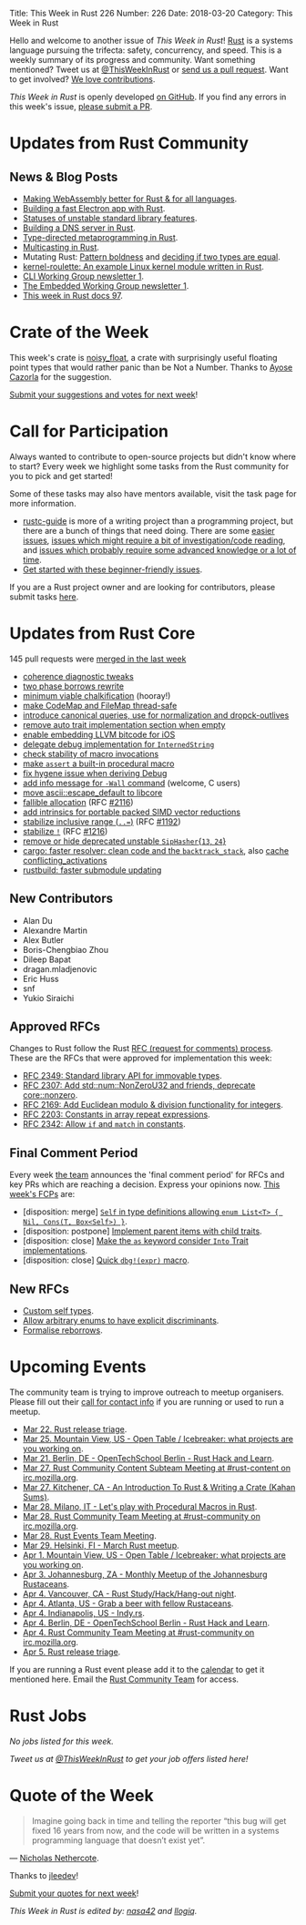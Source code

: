 Title: This Week in Rust 226
Number: 226
Date: 2018-03-20
Category: This Week in Rust

Hello and welcome to another issue of *This Week in Rust*!
[Rust](http://rust-lang.org) is a systems language pursuing the trifecta: safety, concurrency, and speed.
This is a weekly summary of its progress and community.
Want something mentioned? Tweet us at [@ThisWeekInRust](https://twitter.com/ThisWeekInRust) or [send us a pull request](https://github.com/cmr/this-week-in-rust).
Want to get involved? [We love contributions](https://github.com/rust-lang/rust/blob/master/CONTRIBUTING.md).

*This Week in Rust* is openly developed [on GitHub](https://github.com/cmr/this-week-in-rust).
If you find any errors in this week's issue, [please submit a PR](https://github.com/cmr/this-week-in-rust/pulls).

# Updates from Rust Community

## News & Blog Posts

* [Making WebAssembly better for Rust & for all languages](https://hacks.mozilla.org/2018/03/making-webassembly-better-for-rust-for-all-languages/).
* [Building a fast Electron app with Rust](https://keminglabs.com/blog/building-a-fast-electron-app-with-rust/).
* [Statuses of unstable standard library features](https://internals.rust-lang.org/t/survey-of-unstable-standard-library-features/7075).
* [Building a DNS server in Rust](https://github.com/EmilHernvall/dnsguide).
* [Type-directed metaprogramming in Rust](http://willcrichton.net/notes/type-directed-metaprogramming-in-rust/).
* [Multicasting in Rust](https://bluejekyll.github.io/blog/rust/2018/03/18/multicasting-in-rust.html).
* Mutating Rust: [Pattern boldness](https://llogiq.github.io/2018/03/13/patterns.html) and [deciding if two types are equal](https://llogiq.github.io/2018/03/15/types.html).
* [kernel-roulette: An example Linux kernel module written in Rust](https://github.com/souvik1997/kernel-roulette).
* [CLI Working Group newsletter 1](https://internals.rust-lang.org/t/cli-wg-newsletter-1/7061).
* [The Embedded Working Group newsletter 1](https://internals.rust-lang.org/t/the-embedded-working-group-newsletter-1/7053).
* [This week in Rust docs 97](https://guillaumegomez.github.io/this-week-in-rust-docs/blog/this-week-in-rust-docs-97).

# Crate of the Week

This week's crate is [noisy_float](https://crates.io/crates/noisy_float), a crate with surprisingly useful floating point types that would rather panic than be Not a Number. Thanks to [Ayose Cazorla](https://users.rust-lang.org/u/ayosec) for the suggestion.

[Submit your suggestions and votes for next week][submit_crate]!

[submit_crate]: https://users.rust-lang.org/t/crate-of-the-week/2704

# Call for Participation

Always wanted to contribute to open-source projects but didn't know where to start?
Every week we highlight some tasks from the Rust community for you to pick and get started!

Some of these tasks may also have mentors available, visit the task page for more information.

* [rustc-guide](https://github.com/rust-lang-nursery/rustc-guide) is more of a writing project than a programming project, but there are a bunch of things that need doing. There are some [easier issues](https://github.com/rust-lang-nursery/rustc-guide/issues?q=is%3Aissue+is%3Aopen+label%3AEasy), [issues which might require a bit of investigation/code reading](https://github.com/rust-lang-nursery/rustc-guide/issues?q=is%3Aissue+is%3Aopen+label%3AMedium), and [issues which probably require some advanced knowledge or a lot of time](https://github.com/rust-lang-nursery/rustc-guide/issues?utf8=%E2%9C%93&q=is%3Aissue+is%3Aopen+label%3AHard).
* [Get started with these beginner-friendly issues](https://www.rustaceans.org/findwork/starters).

If you are a Rust project owner and are looking for contributors, please submit tasks [here][guidelines].

[guidelines]: https://users.rust-lang.org/t/twir-call-for-participation/4821

# Updates from Rust Core

145 pull requests were [merged in the last week][merged]

[merged]: https://github.com/search?q=is%3Apr+org%3Arust-lang+is%3Amerged+merged%3A2017-03-12..2018-03-19

* [coherence diagnostic tweaks](https://github.com/rust-lang/rust/pull/49037)
* [two phase borrows rewrite](https://github.com/rust-lang/rust/pull/48770)
* [minimum viable chalkification](https://github.com/rust-lang/rust/pull/48985) (hooray!)
* [make CodeMap and FileMap thread-safe](https://github.com/rust-lang/rust/pull/48904)
* [introduce canonical queries, use for normalization and dropck-outlives](https://github.com/rust-lang/rust/pull/48411)
* [remove auto trait implementation section when empty](https://github.com/rust-lang/rust/pull/48898)
* [enable embedding LLVM bitcode for iOS](https://github.com/rust-lang/rust/pull/48896)
* [delegate debug implementation for `InternedString`](https://github.com/rust-lang/cargo/pull/5184)
* [check stability of macro invocations](https://github.com/rust-lang/rust/pull/48524)
* [make `assert` a built-in procedural macro](https://github.com/rust-lang/rust/pull/48813)
* [fix hygene issue when deriving Debug](https://github.com/rust-lang/rust/pull/48934)
* [add info message for `-Wall` command](https://github.com/rust-lang/rust/pull/48765) (welcome, C users)
* [move ascii::escape_default to libcore](https://github.com/rust-lang/rust/pull/48735)
* [fallible allocation](https://github.com/rust-lang/rust/pull/48648) (RFC [#2116](https://rust-lang.github.io/rfcs/2116-alloc-me-maybe.html))
* [add intrinsics for portable packed SIMD vector reductions](https://github.com/rust-lang/rust/pull/48983)
* [stabilize inclusive range (`..=`)](https://github.com/rust-lang/rust/pull/47813) (RFC [#1192](https://rust-lang.github.io/rfcs/1192-inclusive-ranges.html))
* [stabilize `!`](https://github.com/rust-lang/rust/pull/47630) (RFC [#1216](https://rust-lang.github.io/rfcs/1216-bang-type.html))
* [remove or hide deprecated unstable `SipHasher`{`13`, `24`}](https://github.com/rust-lang/rust/pull/49108)
* [cargo: faster resolver: clean code and the `backtrack_stack`](https://github.com/rust-lang/cargo/pull/5187),
  also [cache conflicting_activations](https://github.com/rust-lang/cargo/pull/5168)
* [rustbuild: faster submodule updating](https://github.com/rust-lang/rust/pull/49057)

## New Contributors

* Alan Du
* Alexandre Martin
* Alex Butler
* Boris-Chengbiao Zhou
* Dileep Bapat
* dragan.mladjenovic
* Eric Huss
* snf
* Yukio Siraichi

## Approved RFCs

Changes to Rust follow the Rust [RFC (request for comments)
process](https://github.com/rust-lang/rfcs#rust-rfcs). These
are the RFCs that were approved for implementation this week:

* [RFC 2349: Standard library API for immovable types](https://github.com/rust-lang/rfcs/pull/2349).
* [RFC 2307: Add std::num::NonZeroU32 and friends, deprecate core::nonzero](https://github.com/rust-lang/rfcs/pull/2307).
* [RFC 2169: Add Euclidean modulo & division functionality for integers](https://github.com/rust-lang/rfcs/pull/2169).
* [RFC 2203: Constants in array repeat expressions](https://github.com/rust-lang/rfcs/pull/2203).
* [RFC 2342: Allow `if` and `match` in constants](https://github.com/rust-lang/rfcs/pull/2342).

## Final Comment Period

Every week [the team](https://www.rust-lang.org/team.html) announces the
'final comment period' for RFCs and key PRs which are reaching a
decision. Express your opinions now. [This week's FCPs][fcp] are:

[fcp]: https://github.com/rust-lang/rfcs/labels/final-comment-period

* [disposition: merge] [`Self` in type definitions allowing `enum List<T> { Nil, Cons(T, Box<Self>) }`](https://github.com/rust-lang/rfcs/pull/2300).
* [disposition: postpone] [Implement parent items with child traits](https://github.com/rust-lang/rfcs/pull/2303).
* [disposition: close] [Make the `as` keyword consider `Into` Trait implementations](https://github.com/rust-lang/rfcs/pull/2308).
* [disposition: close] [Quick `dbg!(expr)` macro](https://github.com/rust-lang/rfcs/pull/2173).

## New RFCs

* [Custom self types](https://github.com/rust-lang/rfcs/pull/2362).
* [Allow arbitrary enums to have explicit discriminants](https://github.com/rust-lang/rfcs/pull/2363).
* [Formalise reborrows](https://github.com/rust-lang/rfcs/pull/2364).

# Upcoming Events

The community team is trying to improve outreach to meetup organisers. Please fill out their [call for contact info](https://docs.google.com/forms/d/e/1FAIpQLSf52YXGhqBaHtCXtVna4iHYMK7IQaTqUW6V-ztsZC8C2TBInQ/viewform) if you are running or used to run a meetup.

* [Mar 22. Rust release triage](https://internals.rust-lang.org/t/release-cycle-triage-proposal/3544).
* [Mar 25. Mountain View, US - Open Table / Icebreaker: what projects are you working on](https://www.meetup.com/Rust-Dev-in-Mountain-View/events/glnfcpyxfbhc/).
* [Mar 21. Berlin, DE - OpenTechSchool Berlin - Rust Hack and Learn](https://www.meetup.com/opentechschool-berlin/events/247387953/).
* [Mar 27. Rust Community Content Subteam Meeting at #rust-content on irc.mozilla.org](irc://irc.mozilla.org/rust-content).
* [Mar 27. Kitchener, CA - An Introduction To Rust & Writing a Crate (Kahan Sums)](https://www.meetup.com/Rust-KW/events/247661794/).
* [Mar 28. Milano, IT - Let's play with Procedural Macros in Rust](https://www.meetup.com/rust-language-milano/events/248725926/).
* [Mar 28. Rust Community Team Meeting at #rust-community on irc.mozilla.org](irc://irc.mozilla.org/rust-community).
* [Mar 28. Rust Events Team Meeting](https://t.me/joinchat/EkKINhHCgZ9llzvPidOssA).
* [Mar 29. Helsinki, FI - March Rust meetup](https://www.meetup.com/Finland-Rust-Meetup/events/248805420/).
* [Apr  1. Mountain View, US - Open Table / Icebreaker: what projects are you working on](https://www.meetup.com/Rust-Dev-in-Mountain-View/events/glnfcpyxgbcb/).
* [Apr  3. Johannesburg, ZA - Monthly Meetup of the Johannesburg Rustaceans](https://www.meetup.com/Johannesburg-Rust-Meetup/events/cpblrnyxgbfb/).
* [Apr  4. Vancouver, CA - Rust Study/Hack/Hang-out night](https://www.meetup.com/Vancouver-Rust/events/ckwdlpyxgbgb/).
* [Apr  4. Atlanta, US - Grab a beer with fellow Rustaceans](https://www.meetup.com/Rust-ATL/events/rhvgrmyxgbgb/).
* [Apr  4. Indianapolis, US - Indy.rs](https://www.meetup.com/indyrs/events/cpvshpyxgbgb/).
* [Apr  4. Berlin, DE - OpenTechSchool Berlin - Rust Hack and Learn](https://www.meetup.com/opentechschool-berlin/events/247388074/).
* [Apr  4. Rust Community Team Meeting at #rust-community on irc.mozilla.org](irc://irc.mozilla.org/rust-community).
* [Apr  5. Rust release triage](https://internals.rust-lang.org/t/release-cycle-triage-proposal/3544).

If you are running a Rust event please add it to the [calendar] to get
it mentioned here. Email the [Rust Community Team][community] for access.

[calendar]: https://www.google.com/calendar/embed?src=apd9vmbc22egenmtu5l6c5jbfc%40group.calendar.google.com
[community]: mailto:community-team@rust-lang.org

# Rust Jobs

*No jobs listed for this week.*

*Tweet us at [@ThisWeekInRust](https://twitter.com/ThisWeekInRust) to get your job offers listed here!*

# Quote of the Week

> Imagine going back in time and telling the reporter “this bug will get fixed 16 years from now, and the code will be written in a systems programming language that doesn’t exist yet”.

— [Nicholas Nethercote](https://blog.mozilla.org/nnethercote/2018/03/09/a-new-preferences-parser-for-firefox/).

Thanks to [jleedev](https://users.rust-lang.org/t/twir-quote-of-the-week/328/501)!

[Submit your quotes for next week][submit]!

[submit]: http://users.rust-lang.org/t/twir-quote-of-the-week/328

*This Week in Rust is edited by: [nasa42](https://github.com/nasa42) and [llogiq](https://github.com/llogiq).*
